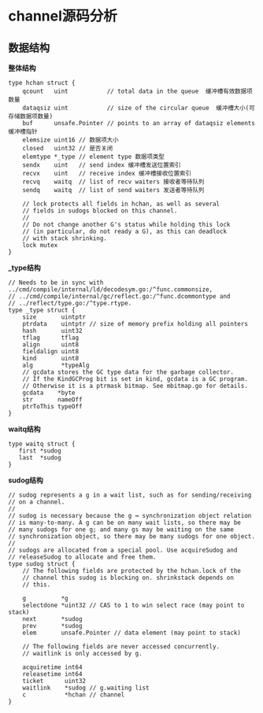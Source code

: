 # channel源码分析

## 数据结构
**整体结构**

    type hchan struct {
    	qcount   uint           // total data in the queue  缓冲槽有效数据项数量
    	dataqsiz uint           // size of the circular queue  缓冲槽大小(可存储数据项数量)
    	buf      unsafe.Pointer // points to an array of dataqsiz elements  缓冲槽指针
    	elemsize uint16 // 数据项大小
    	closed   uint32	// 是否关闭
    	elemtype *_type // element type 数据项类型
    	sendx    uint   // send index 缓冲槽发送位置索引
    	recvx    uint   // receive index 缓冲槽接收位置索引
    	recvq    waitq  // list of recv waiters 接收者等待队列
    	sendq    waitq  // list of send waiters 发送者等待队列
    
    	// lock protects all fields in hchan, as well as several
    	// fields in sudogs blocked on this channel.
    	//
    	// Do not change another G's status while holding this lock
    	// (in particular, do not ready a G), as this can deadlock
    	// with stack shrinking.
    	lock mutex
    }
    
    
**_type结构**
    
    // Needs to be in sync with ../cmd/compile/internal/ld/decodesym.go:/^func.commonsize,
    // ../cmd/compile/internal/gc/reflect.go:/^func.dcommontype and
    // ../reflect/type.go:/^type.rtype.
    type _type struct {
    	size       uintptr
    	ptrdata    uintptr // size of memory prefix holding all pointers
    	hash       uint32
    	tflag      tflag
    	align      uint8
    	fieldalign uint8
    	kind       uint8
    	alg        *typeAlg
    	// gcdata stores the GC type data for the garbage collector.
    	// If the KindGCProg bit is set in kind, gcdata is a GC program.
    	// Otherwise it is a ptrmask bitmap. See mbitmap.go for details.
    	gcdata    *byte
    	str       nameOff
    	ptrToThis typeOff
    }


**waitq结构**

    type waitq struct {
	   first *sudog
	   last  *sudog
    }

**sudog结构**

    // sudog represents a g in a wait list, such as for sending/receiving
    // on a channel.
    //
    // sudog is necessary because the g ↔ synchronization object relation
    // is many-to-many. A g can be on many wait lists, so there may be
    // many sudogs for one g; and many gs may be waiting on the same
    // synchronization object, so there may be many sudogs for one object.
    //
    // sudogs are allocated from a special pool. Use acquireSudog and
    // releaseSudog to allocate and free them.
    type sudog struct {
    	// The following fields are protected by the hchan.lock of the
    	// channel this sudog is blocking on. shrinkstack depends on
    	// this.
    
    	g          *g
    	selectdone *uint32 // CAS to 1 to win select race (may point to stack)
    	next       *sudog
    	prev       *sudog
    	elem       unsafe.Pointer // data element (may point to stack)
    
    	// The following fields are never accessed concurrently.
    	// waitlink is only accessed by g.
    
    	acquiretime int64
    	releasetime int64
    	ticket      uint32
    	waitlink    *sudog // g.waiting list
    	c           *hchan // channel
    }



